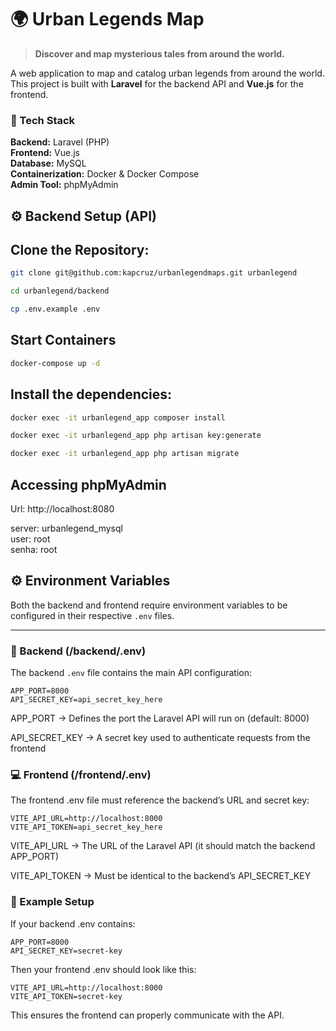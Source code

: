 # 🌍 Urban Legends Map

> **Discover and map mysterious tales from around the world.**

A web application to map and catalog urban legends from around the world.  
This project is built with **Laravel** for the backend API and **Vue.js** for the frontend.


### 🧰 Tech Stack

**Backend:** Laravel (PHP)  
**Frontend:** Vue.js  
**Database:** MySQL  
**Containerization:** Docker & Docker Compose  
**Admin Tool:** phpMyAdmin

## ⚙️ Backend Setup (API)

## Clone the Repository:

```bash
git clone git@github.com:kapcruz/urbanlegendmaps.git urbanlegend

cd urbanlegend/backend

cp .env.example .env
```

## Start Containers

```bash
docker-compose up -d
```

## Install the dependencies:

```bash
docker exec -it urbanlegend_app composer install

docker exec -it urbanlegend_app php artisan key:generate

docker exec -it urbanlegend_app php artisan migrate
```

## Accessing phpMyAdmin

Url: http://localhost:8080

server: urbanlegend_mysql \
user: root \
senha: root



## ⚙️ Environment Variables

Both the backend and frontend require environment variables to be configured in their respective `.env` files.

---

### 🧩 Backend (/backend/.env)

The backend `.env` file contains the main API configuration:

```env
APP_PORT=8000
API_SECRET_KEY=api_secret_key_here
```
APP_PORT → Defines the port the Laravel API will run on (default: 8000)

API_SECRET_KEY → A secret key used to authenticate requests from the frontend

### 💻 Frontend (/frontend/.env)

The frontend .env file must reference the backend’s URL and secret key:

```env
VITE_API_URL=http://localhost:8000
VITE_API_TOKEN=api_secret_key_here
```
VITE_API_URL → The URL of the Laravel API (it should match the backend APP_PORT)

VITE_API_TOKEN → Must be identical to the backend’s API_SECRET_KEY

### 🔄 Example Setup

If your backend .env contains:

```env
APP_PORT=8000
API_SECRET_KEY=secret-key
```

Then your frontend .env should look like this:
```env
VITE_API_URL=http://localhost:8000
VITE_API_TOKEN=secret-key
```
This ensures the frontend can properly communicate with the API.